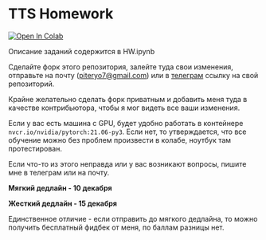 # TTS Homework

[![Open In Colab](https://colab.research.google.com/assets/colab-badge.svg)](https://colab.research.google.com/drive/1EB9YkVyCSTQrDIqk2uBX_hN4faoLWYK5?usp=sharing)

Описание заданий содержится в HW.ipynb

Сделайте форк этого репозитория, залейте туда свои изменения, отправьте на почту (piteryo7@gmail.com) или в [телеграм](https://t.me/piteryo) ссылку на свой репозиторий.

Крайне желательно сделать форк приватным и добавить меня туда в качестве контрибьютора, чтобы я мог видеть все ваши изменения.

Если у вас есть машина с GPU, будет удобно работать в контейнере `nvcr.io/nvidia/pytorch:21.06-py3`. Если нет, то утверждается, что все обучение можно без проблем произвести в колабе, ноутбук там протестирован.

Если что-то из этого неправда или у вас возникают вопросы, пишите мне в телеграм или на почту.

**Мягкий дедлайн - 10 декабря**

**Жесткий дедлайн - 15 декабря**

Единственное отличие - если отправить до мягкого дедлайна, то можно получить бесплатный фидбек от меня, по баллам разницы нет.
